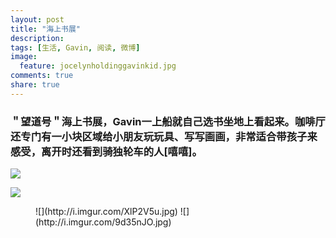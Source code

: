 ```yaml
---
layout: post
title: "海上书展"
description: 
tags: [生活, Gavin, 阅读, 微博]
image:
  feature: jocelynholdinggavinkid.jpg
comments: true
share: true
---
```


### ＂望道号＂海上书展，Gavin一上船就自己选书坐地上看起来。咖啡厅还专门有一小块区域给小朋友玩玩具、写写画画，非常适合带孩子来感受，离开时还看到骑独轮车的人[嘻嘻]。 ###

![](http://i.imgur.com/PLdK61K.jpg)

![](http://i.imgur.com/w06Qr82.jpg)

<figure class="half">
![](http://i.imgur.com/XlP2V5u.jpg)
![](http://i.imgur.com/9d35nJO.jpg)
</figure>